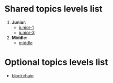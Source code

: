 # Shared topics levels list

1. **Junior:**
    * [junior-1](./junior-1/README.md)
    * [junior-3](./junior-3/README.md)
2. **Middle:**
    * [middle](./middle/README.md)

# Optional topics levels list

* [blockchain](./optional/blockchain.md)
